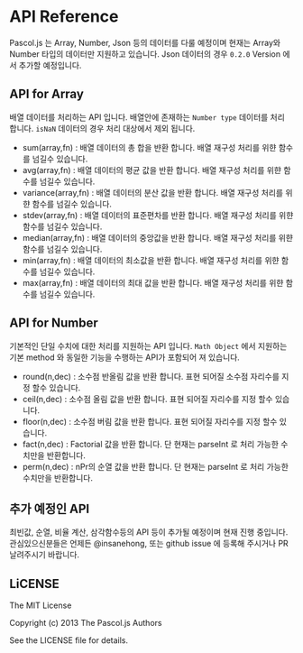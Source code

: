 # API Reference
Pascol.js 는 Array, Number, Json 등의 데이터를 다룰 예정이며 현재는 Array와 Number 타입의 데이터만 지원하고 있습니다. 
Json 데이터의 경우 `0.2.0` Version 에서 추가할 예정입니다.  

## API for Array 
배열 데이터를 처리하는 API 입니다. 배열안에 존재하는 `Number type` 데이터를 처리 합니다. `isNaN` 데이터의 경우 처리 대상에서 제외 됩니다. 

* sum(array,fn) : 배열 데이터의 총 합을 뱐환 합니다. 배열 재구성 처리를 위햔 함수를 넘길수 있습니다. 
* avg(array,fn) : 배열 데이터의 평균 값을 반환 합니다. 배열 재구성 처리를 위햔 함수를 넘길수 있습니다. 
* variance(array,fn) : 배열 데이터의 분산 값을 반환 합니다. 배열 재구성 처리를 위햔 함수를 넘길수 있습니다. 
* stdev(array,fn) : 배열 데이터의 표준편차를 반환 합니다. 배열 재구성 처리를 위햔 함수를 넘길수 있습니다. 
* median(array,fn) : 배열 데이터의 중앙값을 반환 합니다. 배열 재구성 처리를 위햔 함수를 넘길수 있습니다. 
* min(array,fn) : 배열 데이터의 최소값을 반환 합니다. 배열 재구성 처리를 위햔 함수를 넘길수 있습니다. 
* max(array,fn) : 배열 데이터의 최대 값을 반환 합니다. 배열 재구성 처리를 위햔 함수를 넘길수 있습니다. 

## API for Number
기본적인 단일 수치에 대한 처리를 지원하는 API 입니다. `Math Object` 에서 지원하는 기본 method 와 동일한 기능을 수행하는 API가 포함되어 져 있습니다. 

* round(n,dec) : 소수점 반올림 값을 반환 합니다. 표현 되어질  소수점 자리수를 지정 할수 있습니다.
* ceil(n,dec) : 소수점 올림 값을 반환 합니다. 표현 되어질 자리수를 지정 할수 있습니다.
* floor(n,dec) : 소수점 버림 값을 반환 합니다. 표현 되어질  자리수를 지정 할수 있습니다.
* fact(n,dec) : Factorial 값을 반환 합니다. 단 현재는 parseInt 로 처리 가능한 수치만을 반환합니다. 
* perm(n,dec) : nPr의 순열 값을 반환 합니다. 단 현재는 parseInt 로 처리 가능한 수치만을 반환합니다. 

## 추가 예정인 API

최빈값, 순열, 비율 계산, 삼각함수등의 API 등이 추가될 예정이며 현재 진행 중입니다. 
관심있으신분들은 언제든 @insanehong, 또는 github issue 에 등록해 주시거나 PR 날려주시기 바랍니다. 


## LiCENSE
The MIT License

Copyright (c) 2013 The Pascol.js Authors

See the LICENSE file for details.
